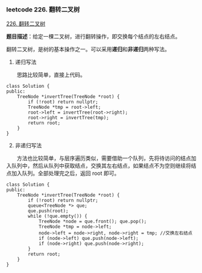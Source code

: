 ### leetcode 226. 翻转二叉树

[226. 翻转二叉树](https://leetcode-cn.com/problems/invert-binary-tree/)

**题目描述**：给定一棵二叉树，进行翻转操作，即交换每个结点的左右结点。

翻转二叉树，是树的基本操作之一。可以采用**递归**和**非递归**两种写法。

1.   递归写法

&emsp;&emsp;思路比较简单，直接上代码。

```
class Solution {
public:
    TreeNode *invertTree(TreeNode *root) {
        if (!root) return nullptr;
        TreeNode *tmp = root->left;
        root->left = invertTree(root->right);
        root->right = invertTree(tmp);
        return root;
    }
}
```

2.   非递归写法

&emsp;&emsp;方法也比较简单，与层序遍历类似，需要借助一个队列，先将待访问的结点加入队列中，然后从队列中获取结点，交换其左右结点，如果结点不为空则继续将结点加入队列。全部处理完之后，返回 root 即可。

```
class Solution {
public:
    TreeNode *invertTree(TreeNode *root) {
        if (!root) return nullptr;
        queue<TreeNode *> que;
        que.push(root);
        while (!que.empty()) {
            TreeNode *node = que.front(); que.pop();
            TreeNode *tmp = node->left;
            node->left = node->right, node->right = tmp; //交换左右结点
            if (node->left) que.push(node->left);
            if (node->right) que.push(node->right);
        }
        return root;
    }
}
```

